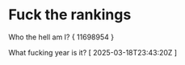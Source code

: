 # Fuck the rankings

Who the hell am I?
{ 11698954 }

What fucking year is it?
[ 2025-03-18T23:43:20Z ]
